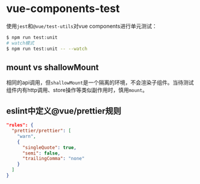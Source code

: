 # vue-components-test

使用`jest`和`@vue/test-utils`对vue components进行单元测试：

```bash
$ npm run test:unit
# watch模式
$ npm run test:unit -- --watch
```

## mount vs shallowMount

相同的api调用，但`shallowMount`是一个隔离的环境，不会渲染子组件。当待测试组件内有http调用、store操作等类似副作用时，慎用`mount`。

## eslint中定义@vue/prettier规则

```json
"rules": {
  "prettier/prettier": [
    "warn",
    {
      "singleQuote": true,
      "semi": false,
      "trailingComma": "none"
    }
  ]
}
```
